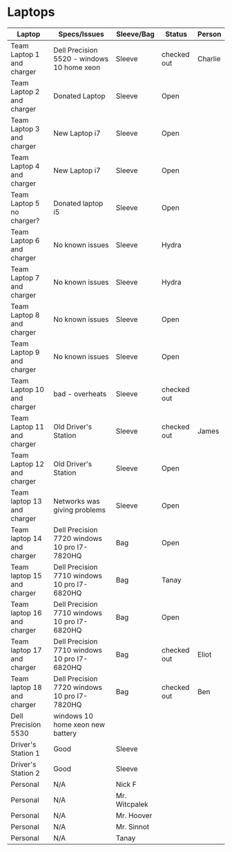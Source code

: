 # Laptops

| Laptop                    | Specs/Issues                                  | Sleeve/Bag      | Status            | Person          | 
|---|---|---|---|---|
| Team Laptop 1 and charger | Dell Precision 5520 - windows 10 home xeon    | Sleeve          | checked out       | Charlie         | 
| Team Laptop 2 and charger | Donated Laptop                               | Sleeve          | Open              |                 | 
| Team Laptop 3 and charger | New Laptop i7                              | Sleeve          | Open              |                 |
| Team Laptop 4 and charger | New Laptop i7                        | Sleeve          | Open              |                 | 
| Team Laptop 5 no charger? | Donated laptop i5                               | Sleeve          | Open              |                 |
| Team Laptop 6 and charger | No known issues                               | Sleeve          | Hydra              |                 | 
| Team Laptop 7 and charger | No known issues                               | Sleeve          | Hydra              |                 | 
| Team Laptop 8 and charger | No known issues                               | Sleeve          | Open              |                 | 
| Team Laptop 9 and charger | No known issues                               | Sleeve          | Open              |                 | 
| Team Laptop 10 and charger| bad - overheats                  | Sleeve          | checked out       |         | 
| Team Laptop 11 and charger| Old Driver's Station         | Sleeve          | checked out       | James           | 
| Team Laptop 12 and charger| Old Driver's Station  | Sleeve          | Open              |                 | 
| Team laptop 13 and charger| Networks was giving problems                  | Sleeve          | Open              |                 | 
| Team laptop 14 and charger       |  Dell Precision 7720 windows 10 pro I7-7820HQ | Bag      | Open              |                 | 
| Team laptop 15 and charger       |  Dell Precision 7710 windows 10 pro I7-6820HQ | Bag      | Tanay              |                 |
| Team laptop 16 and charger       |  Dell Precision 7710 windows 10 pro I7-6820HQ | Bag      | Open              |                 |
| Team laptop 17 and charger       |  Dell Precision 7710 windows 10 pro I7-6820HQ | Bag      | checked out       | Eliot           |
| Team laptop 18 and charger       |  Dell Precision 7720 windows 10 pro I7-7820HQ | Bag      | checked out       | Ben             |
| Dell Precision 5530       |  windows 10 home xeon new battery |                 |        |                 |
| Driver's Station 1        | Good               | Sleeve          |                   |                 |
| Driver's Station 2        | Good                                          | Sleeve          |                   |                 |
| Personal | N/A | Nick F |
| Personal | N/A | Mr. Witcpalek |
| Personal | N/A | Mr. Hoover | 
| Personal | N/A | Mr. Sinnot | 
| Personal | N/A | Tanay | 
